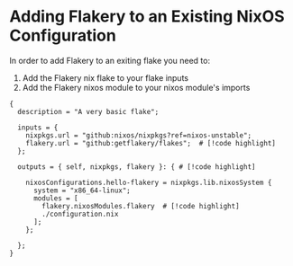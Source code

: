 # Adding Flakery to an Existing NixOS Configuration

In order to add Flakery to an exiting flake you need to:

1. Add the Flakery nix flake to your flake inputs
2. Add the Flakery nixos module to your nixos module's imports

```nix{6,9,14}
{
  description = "A very basic flake";

  inputs = {
    nixpkgs.url = "github:nixos/nixpkgs?ref=nixos-unstable";
    flakery.url = "github:getflakery/flakes";  # [!code highlight]
  };

  outputs = { self, nixpkgs, flakery }: { # [!code highlight]

    nixosConfigurations.hello-flakery = nixpkgs.lib.nixosSystem {
      system = "x86_64-linux";
      modules = [
        flakery.nixosModules.flakery  # [!code highlight]
        ./configuration.nix
      ];
    };

  };
}
```